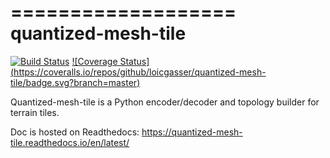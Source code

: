 ===================
quantized-mesh-tile
===================

[![Build Status](https://travis-ci.org/loicgasser/quantized-mesh-tile.svg?branch=master)](https://travis-ci.org/loicgasser/quantized-mesh-tile)
[![Coverage Status] (https://coveralls.io/repos/github/loicgasser/quantized-mesh-tile/badge.svg?branch=master)](https://coveralls.io/github/loicgasser/quantized-mesh-tile?branch=master)

Quantized-mesh-tile is a Python encoder/decoder and topology builder for terrain tiles.

Doc is hosted on Readthedocs: https://quantized-mesh-tile.readthedocs.io/en/latest/
